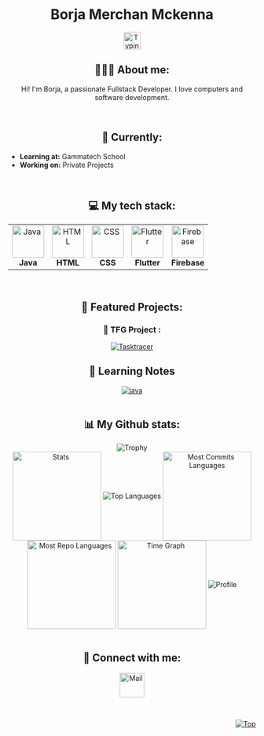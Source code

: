 <h1 align="center">Borja Merchan Mckenna</h1>

<p align="center">
   <img src="https://readme-typing-svg.demolab.com?font=Segoe+UI&color=3DF779&size=30&center=true&vCenter=true&width=450&duration=1500&pause=1000&lines=Fullstack+Developer;Website+Developer;" width="auto" height="35" alt="Typing"/>
</p>

<h2 align="center">👨🏻‍💻 About me:</h2>

<p align="center">Hi! I'm Borja, a passionate Fullstack Developer. I love computers and software development.</p>

<br>

<h2 align="center">🎯 Currently:</h2>

<ul>
  <li><strong>Learning at:</strong> Gammatech School</li>
  <li><strong>Working on:</strong> Private Projects</li>
</ul>

<br>

<h2 align="center">💻 My tech stack:</h2>

<table align="center">
<tr>
   <td align="center"><img src="https://cdn.jsdelivr.net/gh/devicons/devicon/icons/java/java-original.svg" width="65" height="65" alt="Java"/><br><b>Java</b></td>
   <td align="center"><img src="https://cdn.jsdelivr.net/gh/devicons/devicon/icons/html5/html5-original.svg" width="65" height="65" alt="HTML"/><br><b>HTML</b></td>
   <td align="center"><img src="https://cdn.jsdelivr.net/gh/devicons/devicon/icons/css3/css3-original.svg" width="65" height="65" alt="CSS"/><br><b>CSS</b></td>
   <td align="center"><img src="https://cdn.jsdelivr.net/gh/devicons/devicon/icons/flutter/flutter-original.svg" width="65" height="65" alt="Flutter"/><br><b>Flutter</b></td>
   <td align="center"><img src="https://cdn.jsdelivr.net/gh/devicons/devicon/icons/firebase/firebase-plain.svg" width="65" height="65" alt="Firebase"/><br><b>Firebase</b></td>
</tr>
</table>

<br>

<h2 align="center">📕 Featured Projects:</h2>
<div align="center">
<h3 >📕 TFG  Project :</h3>
<a href="https://github.com/borjamermck/Tasktracer">
   <img src="https://github-readme-stats.vercel.app/api/pin/?username=BorjaMerMck&repo=Tasktracer&theme=transparent&cache_bust=1" alt="Tasktracer">

</a></div>

<h2 align="center">📝 Learning Notes</h2>

<div align="center">
<a href="https://github.com/borjamermck/gammatech_school-java">
  <img src="https://github-readme-stats.vercel.app/api/pin/?username=borjamermck&repo=gammatech_school-java&theme=transparent" alt="java">
</a>
</div>

<br>

<h2 align="center">📊 My Github stats:</h2>

<div align="center">
  <img src="https://github-profile-trophy.vercel.app/?username=borjamermck&row=2&column=3&no-bg=true&margin-w=2&margin-h=2&no-frame=true" alt="Trophy"/>
</div>

<div align="center">
  <img align="center" src="https://github-profile-summary-cards.vercel.app/api/cards/stats?username=borjamermck&theme=transparent" height="180em" alt="Stats"/>
  <img align="center" src="https://github-readme-stats.vercel.app/api/top-langs?username=borjamermck&hide_border=true&no-bg=true&no-frame=true&layout=compact&theme=transparent&langs_count=8&hide=jupyter%20notebook,css" alt="Top Languages"/>
  <img align="center" src="https://github-profile-summary-cards.vercel.app/api/cards/most-commit-language?username=borjamermck&theme=transparent&exclude=html,CSS,Jupyter%20Notebook" height="180em" alt="Most Commits Languages"/>
  <img align="center" src="https://github-profile-summary-cards.vercel.app/api/cards/repos-per-language?username=borjamermck&theme=transparent&exclude=html,CSS,Jupyter%20Notebook" height="180em" alt="Most Repo Languages"/>
  <img align="center" src="https://github-profile-summary-cards.vercel.app/api/cards/productive-time?username=borjamermck&theme=transparent&utcOffset=1" height="180em" alt="Time Graph"/>
  <img align="center" src="https://github-profile-summary-cards.vercel.app/api/cards/profile-details?username=borjamermck&theme=transparent" alt='Profile'/>
</div>

<br>

<h2 align="center">🔗 Connect with me:</h2>

<p align="center">
  <a href="mailto:borjamerchan146@gmail.com">
    <img align="center" src="https://cdn.jsdelivr.net/gh/devicons/devicon/icons/google/google-original.svg" width="50" height="50" alt="Mail" />
  </a>
</p>

<br>

<p align="right"><a href="#top"><img src="https://img.shields.io/static/v1?label&message=Navigate+to+Top&color=0b6ab3&style=flat&logo" alt="Top" /></a></p>
